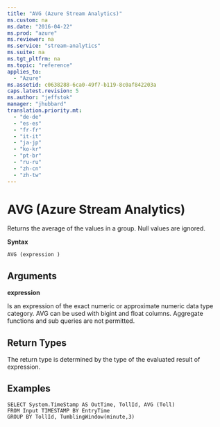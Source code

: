 ```yaml
---
title: "AVG (Azure Stream Analytics)"
ms.custom: na
ms.date: "2016-04-22"
ms.prod: "azure"
ms.reviewer: na
ms.service: "stream-analytics"
ms.suite: na
ms.tgt_pltfrm: na
ms.topic: "reference"
applies_to: 
  - "Azure"
ms.assetid: c0638288-6ca0-49f7-b119-8c0af842203a
caps.latest.revision: 5
ms.author: "jeffstok"
manager: "jhubbard"
translation.priority.mt: 
  - "de-de"
  - "es-es"
  - "fr-fr"
  - "it-it"
  - "ja-jp"
  - "ko-kr"
  - "pt-br"
  - "ru-ru"
  - "zh-cn"
  - "zh-tw"
---
```

# AVG (Azure Stream Analytics)
  Returns the average of the values in a group. Null values are ignored.  
  
 **Syntax**  
  
```  
AVG (expression )  
```  
  
## Arguments  
 **expression**  
  
 Is an expression of the exact numeric or approximate numeric data type category. AVG can be used with bigint and float columns. Aggregate functions and sub queries are not permitted.  
  
## Return Types  
 The return type is determined by the type of the evaluated result of expression.  
  
## Examples  
  
```  
SELECT System.TimeStamp AS OutTime, TollId, AVG (Toll)   
FROM Input TIMESTAMP BY EntryTime  
GROUP BY TollId, TumblingWindow(minute,3)  
  
```  
  
  
